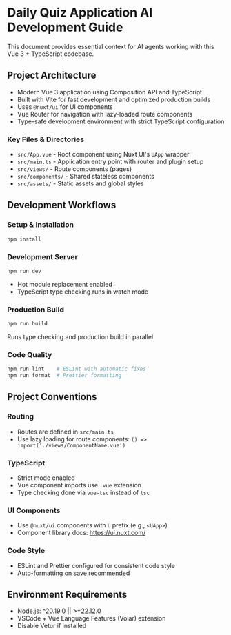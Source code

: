 # Daily Quiz Application AI Development Guide

This document provides essential context for AI agents working with this Vue 3 + TypeScript codebase.

## Project Architecture

- Modern Vue 3 application using Composition API and TypeScript
- Built with Vite for fast development and optimized production builds
- Uses `@nuxt/ui` for UI components
- Vue Router for navigation with lazy-loaded route components
- Type-safe development environment with strict TypeScript configuration

### Key Files & Directories

- `src/App.vue` - Root component using Nuxt UI's `UApp` wrapper
- `src/main.ts` - Application entry point with router and plugin setup
- `src/views/` - Route components (pages)
- `src/components/` - Shared stateless components
- `src/assets/` - Static assets and global styles

## Development Workflows

### Setup & Installation

```bash
npm install
```

### Development Server

```bash
npm run dev
```

- Hot module replacement enabled
- TypeScript type checking runs in watch mode

### Production Build

```bash
npm run build
```

Runs type checking and production build in parallel

### Code Quality

```bash
npm run lint    # ESLint with automatic fixes
npm run format  # Prettier formatting
```

## Project Conventions

### Routing

- Routes are defined in `src/main.ts`
- Use lazy loading for route components: `() => import('./views/ComponentName.vue')`

### TypeScript

- Strict mode enabled
- Vue component imports use `.vue` extension
- Type checking done via `vue-tsc` instead of `tsc`

### UI Components

- Use `@nuxt/ui` components with `U` prefix (e.g., `<UApp>`)
- Component library docs: https://ui.nuxt.com/

### Code Style

- ESLint and Prettier configured for consistent code style
- Auto-formatting on save recommended

## Environment Requirements

- Node.js: ^20.19.0 || >=22.12.0
- VSCode + Vue Language Features (Volar) extension
- Disable Vetur if installed
